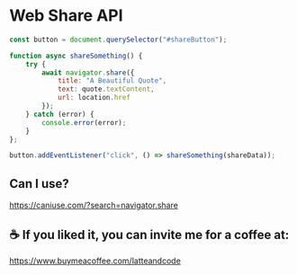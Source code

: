 # Web Share API

```js
const button = document.querySelector("#shareButton");

function async shareSomething() {
    try {
        await navigator.share({
            title: "A Beautiful Quote",
            text: quote.textContent,
            url: location.href
        });
    } catch (error) {
        console.error(error);
    }
};

button.addEventListener("click", () => shareSomething(shareData));
```

## Can I use?

https://caniuse.com/?search=navigator.share

## ☕️ If you liked it, you can invite me for a coffee at:

https://www.buymeacoffee.com/latteandcode
